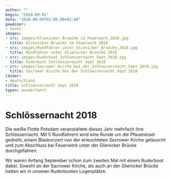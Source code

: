```yaml
---
author: ""
begin: "2018-09-01"
date: "2018-09-09T01:00:00+02:00"
gewässer: 
- havel
images:
- src: images/Glienicker_Bruecke_im_Feuerwerk_2018.jpg
  title: Glienicker Bruecke im Feuerwerk 2018
- src: images/Rundfahrer_unter_Glienicker_Bruecke_2018.jpg
  title: Rundfahrer unter Glienicker Bruecke 2018
- src: images/Ruderboot_Schloessernacht_Sept_2018.jpg
  title: Ruderboot Schloessernacht Sept 2018
- src: images/Sacrower_Kirche_bei_der_Schloessernacht_Sept_2018.jpg
  title: Sacrower Kirche bei der Schloessernacht Sept 2018
länder: 
- deutschland
title: Schloessernacht Sept 2018
typen: wanderfahrt
---
```



# Schlössernacht 2018


Die weiße Flotte Potsdam veranstaltete dieses Jahr mehrfach ihre Schlössernacht. Mit 5 Rundfahrern wird eine Runde um die Pfaueninsel gedreht, einem Blaskonzert von der erleuchteten Sacrower Kirche gelauscht und zum Abschluss bei Feuerwerk unter der Glienicker Brücke durchgefahren.

Wir waren Anfang September schon zum zweiten Mal mit einem Ruderboot dabei. Sowohl an der Sacrower Kirche, als auch an der Glienicker Brücke hatten wir in unseren Ruderbooten Logenplätze.
